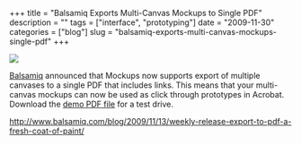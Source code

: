 +++
title = "Balsamiq Exports Multi-Canvas Mockups to Single PDF"
description = ""
tags = ["interface", "prototyping"]
date = "2009-11-30"
categories = ["blog"]
slug = "balsamiq-exports-multi-canvas-mockups-single-pdf"
+++



  <div class="notebook-screenshot"><a href="http://www.balsamiq.com/blog/2009/11/13/weekly-release-export-to-pdf-a-fresh-coat-of-paint/"><img src="//media.konigi.com/bluga/wt4b13e4ca801a6_large.jpg"/></a></div><p><a href="http://www.balsamiq.com/">Balsamiq</a> announced that Mockups now supports export of multiple canvases to a single PDF that includes links. This means that your multi-canvas mockups can now be used as click through prototypes in Acrobat. Download the <a href="http://www.balsamiq.com/blog/wp-content/uploads/2009/11/exportToPDFmockups.pdf">demo PDF file</a> for a test drive.</p>

    
  <a href="http://www.balsamiq.com/blog/2009/11/13/weekly-release-export-to-pdf-a-fresh-coat-of-paint/">http://www.balsamiq.com/blog/2009/11/13/weekly-release-export-to-pdf-a-fresh-coat-of-paint/</a>
